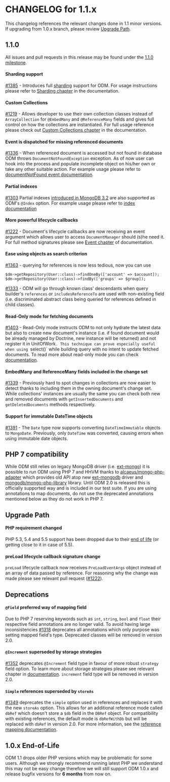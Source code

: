 CHANGELOG for 1.1.x
===================

This changelog references the relevant changes done in 1.1 minor versions. If upgrading from
1.0.x branch, please review
[Upgrade Path](https://github.com/doctrine/mongodb-odm/blob/master/CHANGELOG-1.1.md#upgrade-path).

1.1.0
-----

All issues and pull requests in this release may be found under the
[1.1.0 milestone](https://github.com/doctrine/mongodb-odm/issues?q=milestone%3A1.1.0).

#### Sharding support

[#1385](https://github.com/doctrine/mongodb-odm/pull/1385) -
Introduces full [sharding](https://docs.mongodb.com/manual/sharding/) support for ODM.
For usage instructions please refer to
[Sharding chapter](http://docs.doctrine-project.org/projects/doctrine-mongodb-odm/en/latest/reference/sharding.html)
in the documentation.

#### Custom Collections

[#1219](https://github.com/doctrine/mongodb-odm/pull/1219) -
Allows developer to use their own collection classes instead of `ArrayCollection` for
`@EmbedMany` and `@ReferenceMany` fields and gives full control on how the collections
are instantiated. For full usage reference please check out
[Custom Collections chapter](http://docs.doctrine-project.org/projects/doctrine-mongodb-odm/en/latest/reference/custom-collections.html)
in the documentation.

#### Event is dispatched for missing referenced documents

[#1336](https://github.com/doctrine/mongodb-odm/pull/1336) -
When referenced document is accessed but not found in database ODM throws
`DocumentNotFoundException` exception. As of now user can hook into the process
and populate incomplete object on his/her own or take any other suitable action.
For example usage please refer to
[documentNotFound event documentation](http://docs.doctrine-project.org/projects/doctrine-mongodb-odm/en/latest/reference/events.html#documentnotfound).

#### Partial indexes

[#1303](https://github.com/doctrine/mongodb-odm/pull/1303)
Partial indexes [introduced in MongoDB 3.2](https://docs.mongodb.com/manual/core/index-partial/)
are also supported as ODM's `@Index` option. For example usage please refer to
[index documentation](http://docs.doctrine-project.org/projects/doctrine-mongodb-odm/en/latest/reference/indexes.html#partial-indexes)

#### More powerful lifecycle callbacks

[#1222](https://github.com/doctrine/mongodb-odm/pull/1222) -
Document's lifecycle callbacks are now receiving an event argument which allows user
to access `DocumentManager` should (s)he need it. For full method signatures please see
[Event chapter](http://docs.doctrine-project.org/projects/doctrine-mongodb-odm/en/latest/reference/events.html#lifecycle-callbacks)
of documentation.

#### Ease using objects as search criterion

[#1363](https://github.com/doctrine/mongodb-odm/pull/1363) -
querying for references is now less tedious, now you can use

```
$dm->getRepository(User::class)->findOneBy(['account' => $account]);
$dm->getRepository(User::class)->findBy(['groups' => $group]);
```

[#1333](https://github.com/doctrine/mongodb-odm/pull/1333) -
ODM will go through known class' descendants when query builder's `references` or
`includesReferenceTo` are used with non-existing field (i.e. discriminated abstract
class being queried for references defined in child classes).

#### Read-Only mode for fetching documents

[#1403](https://github.com/doctrine/mongodb-odm/pull/1403) -
Read-Only mode instructs ODM to not only hydrate the latest data but also to
create new document's instance (i.e. if found document would be already managed
by Doctrine, new instance will be returned) and not register it in UnitOfWork`.
This technique can prove especially useful when using `select()` while building
query with no intent to update fetched documents. To read more about read-only mode
you can check [documentation](http://docs.doctrine-project.org/projects/doctrine-mongodb-odm/en/latest/reference/query-builder-api.html#fetching-documents-as-read-only).

#### EmbedMany and ReferenceMany fields included in the change set

[#1339](https://github.com/doctrine/mongodb-odm/pull/1339) -
Previously hard to spot changes in collections are now easier to detect thanks to
including them in the owning document's change set. While collections' instances
are usually the same you can check both new and removed documents with `getInsertedDocuments`
and `getDeletedDocuments` methods respectively.

#### Support for immutable DateTime objects

[#1391](https://github.com/doctrine/mongodb-odm/pull/1391) -
The `Date` type now supports converting `DateTimeImmutable` objects to `MongoDate`. Previously, only
`DateTime` was converted, causing errors when using immutable date objects.

PHP 7 compatibility
-------------------

While ODM still relies on legacy MongoDB driver (i.e. [ext-mongo](https://pecl.php.net/package/mongo))
it is possible to run ODM using PHP 7 and HHVM thanks to
[alcaeus/mongo-php-adapter](https://github.com/alcaeus/mongo-php-adapter) which provides old API
atop new [ext-mongodb](http://php.net/manual/en/mongodb.installation.php) driver and
[mongodb/mongo-php-library](https://github.com/mongodb/mongo-php-library) library. Until ODM 2.0 is
released this is officially supported way and is included in our test suite. If you are using
annotations to map documents, do not use the deprecated annotations mentioned below as they do not
work in PHP 7.

Upgrade Path
------------

#### PHP requirement changed

PHP 5.3, 5.4 and 5.5 support has been dropped due to their [end of life](http://php.net/eol.php)
(or getting close to it in case of 5.5).

#### preLoad lifecycle callback signature change

`preLoad` lifecycle callback now receives `PreLoadEventArgs` object instead of an array of data
passed by reference. For reasoning why the change was made please see relevant pull request
([#1222](https://github.com/doctrine/mongodb-odm/pull/1222)).

Deprecations
------------

#### `@Field` preferred way of mapping field

Due to PHP 7 reserving keywords such as `int`, `string`, `bool` and `float` their respective
field annotations are no longer valid. To avoid having large inconsistencies
[#1318](https://github.com/doctrine/mongodb-odm/pull/1318) deprecates all annotations which
only purpose was setting mapped field's type. Deprecated classes will be removed in version 2.0.

#### `@Increment` superseded by storage strategies

[#1352](https://github.com/doctrine/mongodb-odm/pull/1352) deprecates `@Increment` field type
in favour of more robust `strategy` field option. To learn more about storage strategies
please see relevant chapter in [documentation](http://docs.doctrine-project.org/projects/doctrine-mongodb-odm/en/latest/reference/storage-strategies.html).
`increment` field type will be removed in version 2.0.

#### `Simple` references superseded by `storeAs`

[#1349](https://github.com/doctrine/mongodb-odm/pull/1349) deprecates the `simple` option used
in references and replaces it with the new `storeAs` option. This allows for an additional reference
mode called `dbRef` which doesn't store a `$db` field in the `DBRef` object. For compatibility with
existing references, the default mode is `dbRefWithDb` but will be replaced with `dbRef` in version
2.0. For more information, see the
[reference mapping documentation](http://docs.doctrine-project.org/projects/doctrine-mongodb-odm/en/latest/reference/reference-mapping.html#storing-references).

1.0.x End-of-Life
-----------------

ODM 1.1 drops older PHP versions which may be problematic for some users. Although we strongly
recommend running latest PHP we understand this may not be easy change therefore we will still
support ODM 1.0.x and release bugfix versions for **6 months** from now on.
